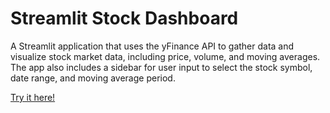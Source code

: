 # Streamlit Stock Dashboard
 
A Streamlit application that uses the yFinance API to gather data and visualize stock market data, including price, volume, and moving averages. The app also includes a sidebar for user input to select the stock symbol, date range, and moving average period.

[Try it here!](https://app-stock-dashboard-rcf3kwydlx5knj9njeumpz.streamlit.app)
